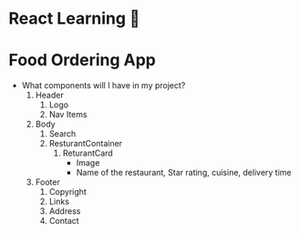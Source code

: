 # React Learning 🚀

# Food Ordering App

- What components will I have in my project?
  1. Header
     1. Logo
     2. Nav Items
  2. Body
     1. Search
     2. ResturantContainer
        1. ReturantCard
           - Image
           - Name of the restaurant, Star rating, cuisine, delivery time
  3. Footer
     1. Copyright
     2. Links
     3. Address
     4. Contact
